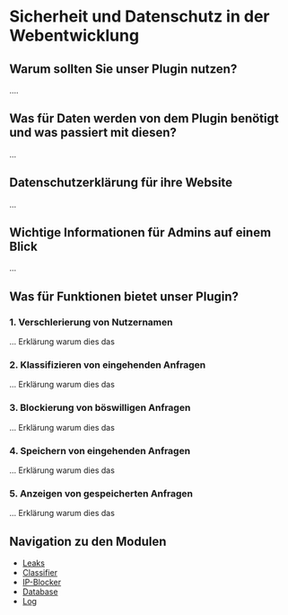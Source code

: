 # Sicherheit und Datenschutz in der Webentwicklung

## Warum sollten Sie unser Plugin nutzen?
....

## Was für Daten werden von dem Plugin benötigt und was passiert mit diesen?
...

## Datenschutzerklärung für ihre Website
...

## Wichtige Informationen für Admins auf einem Blick
...

## Was für Funktionen bietet unser Plugin?

### 1. Verschlerierung von Nutzernamen
... Erklärung warum dies das

### 2. Klassifizieren von eingehenden Anfragen
... Erklärung warum dies das

### 3. Blockierung von böswilligen Anfragen
... Erklärung warum dies das

### 4. Speichern von eingehenden Anfragen
... Erklärung warum dies das

### 5. Anzeigen von gespeicherten Anfragen
... Erklärung warum dies das

## Navigation zu den Modulen
- [Leaks](sdw_05/docs/leaks.md)
- [Classifier](sdw_05/docs/classifier.md)
- [IP-Blocker](sdw_05/docs/ip-blocker.md)
- [Database](sdw_05/docs/database)
- [Log](sdw_05/docs/log.md)
